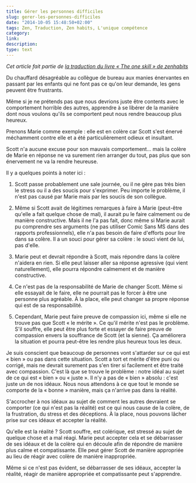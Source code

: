 ```yaml
---
title: Gérer les personnes difficiles
slug: gerer-les-personnes-difficiles
date: "2014-10-05 15:48:50+02:00"
tags: Zen, Traduction, Zen habits, L'unique compétence
category: 
link: 
description: 
type: text
---
```


_Cet article fait partie de [la traduction du livre « The one skill » de zenhabits](/blog/traduction-du-livre-the-one-skill-de-zenhabits/)_

Du chauffard désagréable au collègue de bureau aux manies énervantes en passant par les enfants qui ne font pas ce qu'on leur demande, les gens peuvent être frustrants.

Même si je ne prétends pas que nous devrions juste être contents avec le comportement horrible des autres, apprendre à se libérer de la manière dont nous voulons qu'ils se comportent peut nous rendre beaucoup plus heureux.
<!-- TEASER_END -->
Prenons Marie comme exemple : elle est en colère car Scott s'est énervé méchamment contre elle et a été particulièrement odieux et insultant.

Scott n'a aucune excuse pour son mauvais comportement… mais la colère de Marie en réponse ne va surement rien arranger du tout, pas plus que son énervement ne va la rendre heureuse.

Il y a quelques points à noter ici :

1. Scott passe probablement une sale journée, ou il ne gère pas très bien le stress ou il a des soucis pour s'exprimer. Peu importe le problème, il n'est pas causé par Marie mais par les soucis de son collègue.

2. Même si Scott avait de légitimes remarques à faire à Marie (peut-être qu'elle a fait quelque chose de mal), il aurait pu le faire calmement ou de manière constructive. Mais il ne l'a pas fait, donc même si Marie aurait pu comprendre ses arguments (ne pas utiliser Comic Sans MS dans des rapports professionnels), elle n'a pas besoin de faire d'efforts pour lire dans sa colère. Il a un souci pour gérer sa colère : le souci vient de lui, pas d'elle.

3. Marie peut et devrait répondre à Scott, mais répondre dans la colère n'aidera en rien. Si elle peut laisser aller sa réponse agressive (qui vient naturellement), elle pourra répondre calmement et de manière constructive.

4. Ce n'est pas de la responsabilité de Marie de changer Scott. Même si elle essayait de le faire, elle ne pourrait pas le forcer à être une personne plus agréable. À la place, elle peut changer sa propre réponse qui est de sa responsabilité.

5. Cependant, Marie peut faire preuve de compassion ici, même si elle ne trouve pas que Scott « le mérite ». Ce qu'il mérite n'est pas le problème. S'il souffre, elle peut être plus forte et essayer de faire preuve de compassion envers la souffrance de Scott (et la sienne). Ça améliorera la situation et pourra peut-être les rendre plus heureux tous les deux.

Je suis conscient que beaucoup de personnes vont s'attarder sur ce qui est « bien » ou pas dans cette situation. Scott a tort et mérite d'être puni ou corrigé, mais ne devrait surement pas s'en tirer si facilement et être traité avec compassion. C'est là que se trouve le problème : notre idéal au sujet de ce qui est « bien » ou « juste ». Il n'y a pas de « bien » absolu : c'est juste un de nos idéaux. Nous nous attendons à ce que tout le monde se comporte de la « bonne » manière, mais ça n'arrive pas dans la réalité.

S'accrocher à nos idéaux au sujet de comment les autres devraient se comporter (ce qui n'est pas la réalité) est ce qui nous cause de la colère, de la frustration, du stress et des déceptions. À la place, nous pouvons lâcher prise sur ces idéaux et accepter la réalité.

Qu'elle est la réalité ? Scott souffre, est colérique, est stressé au sujet de quelque chose et a mal réagi. Marie peut accepter cela et se débarrasser de ses idéaux et de la colère qui en découle afin de répondre de manière plus calme et compatissante. Elle peut gérer Scott de manière appropriée au lieu de réagir avec colère de manière inappropriée.

Même si ce n'est pas évident, se débarrasser de ses idéaux, accepter la réalité, réagir de manière appropriée et compatissante peut s'apprendre.

